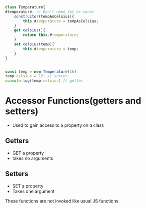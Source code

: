 ```js
class Temperature{
#temperature; // Don't need let or const
	constructor(tempAsCelsius){
		this.#temperature = tempAsCelsius;
	}
	get celsius(){
		return this.#temperature;
	}
	set celsius(temp){
		this.#temperature = temp;
	}
}


const temp = new Temperature(16)
temp.celsius = 12; // setter
console.log(temp.celsius) // getter
```

# Accessor Functions(getters and setters)
- Used to gain access to a property on a class
## Getters
- GET a property
- takes no arguments
## Setters
- SET a property
- Takes one argument

These functions are not invoked like usual JS functions.